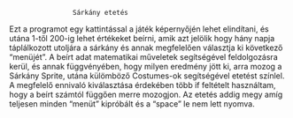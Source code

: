 					Sárkány etetés

Ezt a programot egy kattintással a játék képernyőjén lehet elindítani, és utána 1-től 200-ig lehet értékeket beírni, amik azt jelölik hogy hány napja táplálkozott utoljára a sárkány és annak megfelelően választja ki következő  “menüjét”.
A beírt adat matematikai műveletek  segítségével feldolgozásra kerül, és annak függvényében, hogy milyen eredmény jött ki, arra mozog a  Sárkány  Sprite, utána külömböző Costumes-ok segítségével etetést színlel. A megfelelő ennivaló kiválasztása érdekében több if feltételt használtam, hogy a beírt számtól függően merre mozogjon.
Az etetés addig megy amíg teljesen minden “menüt” kipróbált és a “space” le nem lett nyomva.

